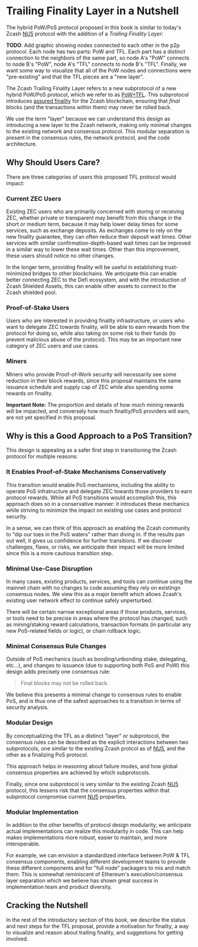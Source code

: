 # Trailing Finality Layer in a Nutshell

The hybrid PoW/PoS protocol proposed in this book is similar to today's Zcash [NU5](../terminology.md#definition-nu5) protocol with the addition of a *Trailing Finality Layer*:

**TODO**: Add graphic showing nodes connected to each other in the p2p protocol. Each node has two parts: PoW and TFL. Each part has a distinct connection to the neighbors of the same part, so node A's "PoW" connects to node B's "PoW", node A's "TFL" connects to node B's "TFL". Finally, we want some way to visualize that all of the PoW nodes and connections were "pre-existing" and that the TFL pieces are a "new layer".

The Zcash Trailing Finality Layer refers to a new subprotocol of a new hybrid PoW/PoS protocol, which we refer to as [PoW+TFL](../terminology.md#definition-pow-tfl). This subprotocol introduces [assured finality](../terminology.md#definition-assured-finality) for the Zcash blockchain, ensuring that *final* blocks (and the transactions within them) may never be rolled back.

We use the term "layer" because we can understand this design as introducing a new layer to the Zcash network, making only minimal changes to the existing network and consensus protocol. This modular separation is present in the consensus rules, the network protocol, and the code architecture.

## Why Should Users Care?

There are three categories of users this proposed TFL protocol would impact:

### Current ZEC Users

Existing ZEC users who are primarily concerned with storing or receiving ZEC, whether private or transparent may benefit from this change in the short or medium term, because it may help lower delay times for some services, such as exchange deposits. As exchanges come to rely on the new finality guarantee, they can often reduce their deposit wait times. Other services with similar confirmation-depth-based wait times can be improved in a similar way to lower these wait times. Other than this improvement, these users should notice no other changes.

In the longer term, providing finality will be useful in establishing trust-minimized bridges to other blockchains. We anticipate this can enable better connecting ZEC to the Defi ecosystem, and with the introduction of Zcash Shielded Assets, this can enable other assets to connect to the Zcash shielded pool.

### Proof-of-Stake Users

Users who are interested in providing finality infrastructure, or users who want to delegate ZEC towards finality, will be able to earn rewards from the protocol for doing so, while also taking on some risk to their funds (to prevent malicious abuse of the protocol). This may be an important new category of ZEC users and use cases.

### Miners

Miners who provide Proof-of-Work security will necessarily see some reduction in their block rewards, since this proposal maintains the same issuance schedule and supply cap of ZEC while also spending some rewards on finality.

**Important Note:** The proportion and details of how much mining rewards will be impacted, and conversely how much finality/PoS providers will earn, are not yet specified in this proposal.

## Why is this a Good Approach to a PoS Transition?

This design is appealing as a safer first step in transitioning the Zcash protocol for multiple reasons:

### It Enables Proof-of-Stake Mechanisms Conservatively

This transition would enable PoS mechanisms, including the ability to operate PoS infratructure and delegate ZEC towards those providers to earn protocol rewards. While all PoS transitions would accomplish this, this approach does so in a conservative manner: it introduces these mechanics while striving to minimize the impact on existing use cases and protocol security.

In a sense, we can think of this approach as enabling the Zcash community to "dip our toes in the PoS waters" rather than diving in. If the results pan out well, it gives us confidence for further transitions. If we discover challenges, flaws, or risks, we anticipate their impact will be more limited since this is a more cautious transition step.

### Minimal Use-Case Disruption

In many cases, existing products, services, and tools can continue using the mainnet chain with no changes to code assuming they rely on existingn consensus nodes. We view this as a major benefit which allows Zcash's existing user network effect to continue safely unperturbed.

There will be certain narrow exceptional areas if those products, services, or tools need to be precise in areas where the protocol has changed, such as mining/staking reward calculations, transaction formats (in particular any new PoS-related fields or logic), or chain rollback logic.

### Minimal Consensus Rule Changes

Outside of PoS mechanics (such as bonding/unbonding stake, delegating, etc…), and changes to issuance (due to supporting both PoS and PoW) this design adds precisely one consensus rule:

> Final blocks may not be rolled back.

We believe this presents a minimal change to consensus rules to enable PoS, and is thus one of the safest approaches to a transition in terms of security analysis.

### Modular Design

By conceptualizing the TFL as a distinct "layer" or subprotocol, the consensus rules can be described as the explicit interactions between two subprotocols, one similar to the existing Zcash protcol as of [NU5](../terminology.md#definition-nu5), and the other as a finalizing PoS protocol.

This approach helps in reasoning about failure modes, and how global consensus properties are achieved by which subprotocols.

Finally, since one subprotocol is very similar to the existing Zcash [NU5](../terminology.md#definition-nu5) protocol, this lessens risk that the consensus properties within that subprotocol compromise current [NU5](../terminology.md#definition-nu5) properties.

### Modular Implementation

In addition to the other benefits of protocol design modularity, we anticipate actual implementations can realize this modularity in code. This can help makes implementations more robust, easier to maintain, and more interoperable.

 For example, we can envision a standardized interface between PoW & TFL consensus components, enabling different development teams to provide these different components and for "full node" packagers to mix and match them. This is somewhat reminiscent of Ethereum's execution/consensus layer separation which we believe has shown great success in implementation team and product diversity.

## Cracking the Nutshell

In the rest of the introductory section of this book, we describe the status and next steps for the TFL proposal, provide a motivation for finality, a way to visualize and reason about trailing finality, and suggestions for getting involved.
